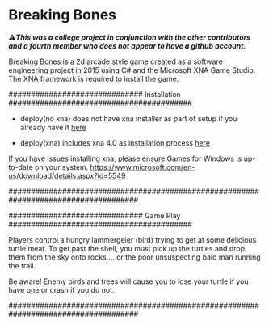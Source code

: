 # Breaking Bones

:warning:**_This was a college project in conjunction with the other contributors and a fourth member who does not appear to have a github account._**

Breaking Bones is a 2d arcade style game created as a software engineering project in 2015 using C# and the Microsoft XNA Game Studio. The XNA framework is required to install the game.

############################## Installation #########################################


- deploy(no xna) does not have xna installer as part of setup if you already have it
[here](https://github.com/zlanguell/Breaking-Bones/raw/master/deploy%20(no%20xna)/deploy%20(no%20xna).zip)

- deploy(xna) includes xna 4.0 as installation process
[here](https://github.com/zlanguell/Breaking-Bones/raw/master/deploy%20(xna)/deploy%20(xna).zip)


If you have issues installing xna, please ensure Games for Windows is up-to-date on your system.
https://www.microsoft.com/en-us/download/details.aspx?id=5549

#####################################################################################


############################## Game Play #########################################

Players control a hungry lammergeier (bird) trying to get at some delicious turtle meat. To get past
the shell, you must pick up the turtles and drop them from the sky onto rocks.... or the poor 
unsuspecting bald man running the trail. 

Be aware! Enemy birds and trees will cause you to lose your turtle if you have one or crash
if you do not. 

#####################################################################################
